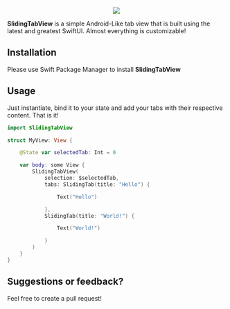 
<p align="center">
<img src="https://i.imgur.com/jQBLzkg.gif" />
</p>

**SlidingTabView** is a simple Android-Like tab view that is built using the latest and greatest SwiftUI. Almost everything is customizable!

## Installation
Please use Swift Package Manager to install **SlidingTabView**

## Usage
Just instantiate, bind it to your state and add your tabs with their respective content. That is it!
```swift
import SlidingTabView

struct MyView: View {

    @State var selectedTab: Int = 0

    var body: some View {
        SlidingTabView(
            selection: $selectedTab,
            tabs: SlidingTab(title: "Hello") {

                Text("Hello")

            },
            SlidingTab(title: "World!") {

                Text("World!")

            }
        )
    }
}
```

## Suggestions or feedback?
Feel free to create a pull request!

